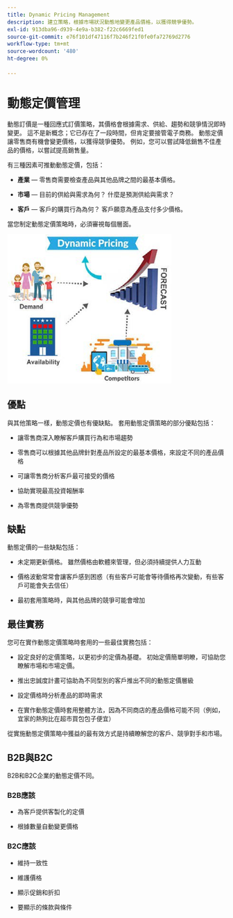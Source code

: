 ```yaml
---
title: Dynamic Pricing Management
description: 建立策略，根據市場狀況動態地變更產品價格，以獲得競爭優勢。
exl-id: 913dba96-d939-4e9a-b382-f22c6669fed1
source-git-commit: e76f101df47116f7b246f21f0fe0fa72769d2776
workflow-type: tm+mt
source-wordcount: '480'
ht-degree: 0%

---
```


# 動態定價管理

動態訂價是一種回應式訂價策略，其價格會根據需求、供給、趨勢和競爭情況即時變更。 這不是新概念；它已存在了一段時間，但肯定要接管電子商務。 動態定價讓零售商有機會變更價格，以獲得競爭優勢。 例如，您可以嘗試降低銷售不佳產品的價格，以嘗試提高銷售量。

有三種因素可推動動態定價，包括：

- **產業** — 零售商需要檢查產品與其他品牌之間的最基本價格。

- **市場** — 目前的供給與需求為何？ 什麼是預測供給與需求？

- **客戶** — 客戶的購買行為為何？ 客戶願意為產品支付多少價格。

當您制定動態定價策略時，必須審視每個層面。

![動態價格圖表](../../assets/playbooks/dynamic-pricing-diagram.png)

## 優點

與其他策略一樣，動態定價也有優缺點。 套用動態定價策略的部分優點包括：

- 讓零售商深入瞭解客戶購買行為和市場趨勢

- 零售商可以根據其他品牌針對產品所設定的最基本價格，來設定不同的產品價格

- 可讓零售商分析客戶最可接受的價格

- 協助實現最高投資報酬率

- 為零售商提供競爭優勢

## 缺點

動態定價的一些缺點包括：

- 未定期更新價格。 雖然價格由軟體來管理，但必須持續提供人力互動

- 價格波動常常會讓客戶感到困惑（有些客戶可能會等待價格再次變動，有些客戶可能會失去信任）

- 最初套用策略時，與其他品牌的競爭可能會增加

## 最佳實務

您可在實作動態定價策略時套用的一些最佳實務包括：

- 設定良好的定價策略，以更初步的定價為基礎。 初始定價簡單明瞭，可協助您瞭解市場和市場定價。

- 推出忠誠度計畫可協助為不同型別的客戶推出不同的動態定價層級

- 設定價格時分析產品的即時需求

- 在實作動態定價時套用整體方法，因為不同商店的產品價格可能不同（例如，宜家的熱狗比在超市買包包子便宜）

從實施動態定價策略中獲益的最有效方式是持續瞭解您的客戶、競爭對手和市場。

## B2B與B2C

B2B和B2C企業的動態定價不同。

### B2B應該

- 為客戶提供客製化的定價

- 根據數量自動變更價格

### B2C應該

- 維持一致性

- 維護價格

- 顯示促銷和折扣

- 要顯示的條款與條件
